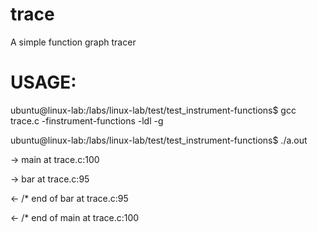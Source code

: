 # trace
A simple function graph tracer
# USAGE:
ubuntu@linux-lab:/labs/linux-lab/test/test_instrument-functions$ gcc trace.c -finstrument-functions -ldl -g

ubuntu@linux-lab:/labs/linux-lab/test/test_instrument-functions$ ./a.out

-> main at trace.c:100

-> bar at trace.c:95

<- /* end of bar at trace.c:95

<- /* end of main at trace.c:100

